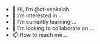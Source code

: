 - 👋 Hi, I’m @ct-venkaiah
- 👀 I’m interested in ...
- 🌱 I’m currently learning ...
- 💞️ I’m looking to collaborate on ...
- 📫 How to reach me ...

<!---
ct-venkaiah/ct-venkaiah is a ✨ special ✨ repository because its `README.md` (this file) appears on your GitHub profile.
You can click the Preview link to take a look at your changes.
--->
